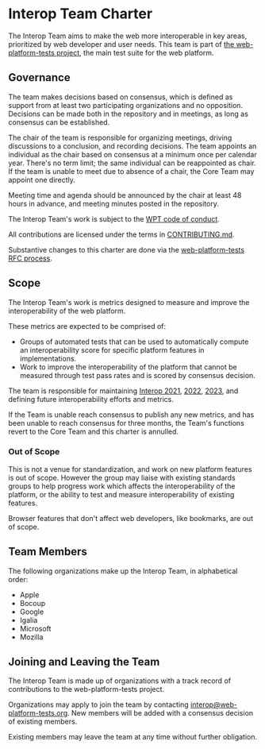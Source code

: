 # Interop Team Charter

The Interop Team aims to make the web more interoperable in key areas, prioritized by web developer and user needs. This team is part of [the web-platform-tests project](https://github.com/web-platform-tests/wpt), the main test suite for the web platform.

## Governance

The team makes decisions based on consensus, which is defined as support from at least two participating organizations and no opposition. Decisions can be made both in the repository and in meetings, as long as consensus can be established.

The chair of the team is responsible for organizing meetings, driving discussions to a conclusion, and recording decisions. The team appoints an individual as the chair based on consensus at a minimum once per calendar year. There's no term limit; the same individual can be reappointed as chair. If the team is unable to meet due to absence of a chair, the Core Team may appoint one directly.

Meeting time and agenda should be announced by the chair at least 48 hours in advance, and meeting minutes posted in the repository.

The Interop Team's work is subject to the [WPT code of conduct](https://github.com/web-platform-tests/wpt/blob/master/CODE_OF_CONDUCT.md).

All contributions are licensed under the terms in [CONTRIBUTING.md](https://github.com/web-platform-tests/wpt/blob/master/CONTRIBUTING.md).

Substantive changes to this charter are done via the [web-platform-tests RFC process](https://github.com/web-platform-tests/rfcs).

## Scope

The Interop Team's work is metrics designed to measure and improve the interoperability of the web platform.

These metrics are expected to be comprised of:

- Groups of automated tests that can be used to automatically compute an interoperability score for specific platform features in implementations.
- Work to improve the interoperability of the platform that cannot be measured through test pass rates and is scored by consensus decision.

The team is responsible for maintaining [Interop 2021](https://wpt.fyi/interop-2021), [2022](https://wpt.fyi/interop-2022), [2023](https://wpt.fyi/interop-2023), and defining future interoperability efforts and metrics.

If the Team is unable reach consensus to publish any new metrics, and has been unable to reach consensus for three months, the Team's functions revert to the Core Team and this charter is annulled.

### Out of Scope

This is not a venue for standardization, and work on new platform features is out of scope. However the group may liaise with existing standards groups to help progress work which affects the interoperability of the platform, or the ability to test and measure interoperability of existing features.

Browser features that don't affect web developers, like bookmarks, are out of scope.

## Team Members

The following organizations make up the Interop Team, in alphabetical order:

* Apple
* Bocoup
* Google
* Igalia
* Microsoft
* Mozilla

## Joining and Leaving the Team

The Interop Team is made up of organizations with a track record of contributions to the web-platform-tests project.

Organizations may apply to join the team by contacting interop@web-platform-tests.org. New members will be added with a consensus decision of existing members.

Existing members may leave the team at any time without further obligation.
